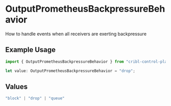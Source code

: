 # OutputPrometheusBackpressureBehavior

How to handle events when all receivers are exerting backpressure

## Example Usage

```typescript
import { OutputPrometheusBackpressureBehavior } from "cribl-control-plane/models";

let value: OutputPrometheusBackpressureBehavior = "drop";
```

## Values

```typescript
"block" | "drop" | "queue"
```